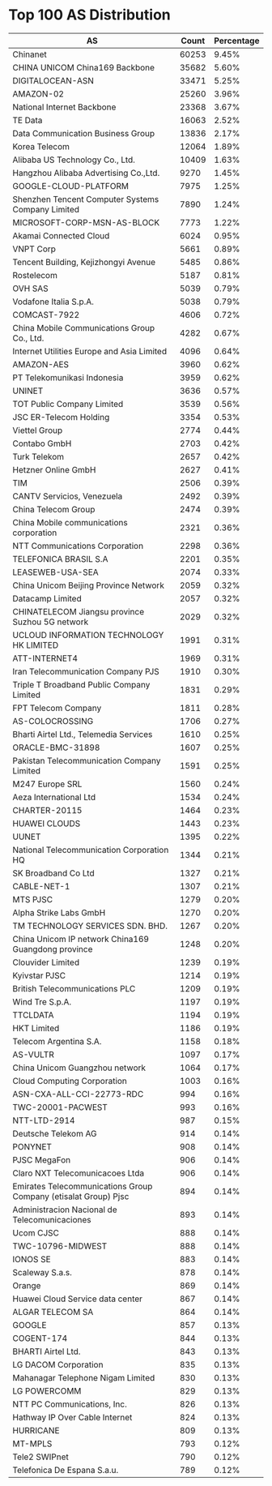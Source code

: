 # Top 100 AS Distribution
| AS | Count | Percentage |
|----|----|----|
| Chinanet | 60253 | 9.45% |
| CHINA UNICOM China169 Backbone | 35682 | 5.60% |
| DIGITALOCEAN-ASN | 33471 | 5.25% |
| AMAZON-02 | 25260 | 3.96% |
| National Internet Backbone | 23368 | 3.67% |
| TE Data | 16063 | 2.52% |
| Data Communication Business Group | 13836 | 2.17% |
| Korea Telecom | 12064 | 1.89% |
| Alibaba US Technology Co., Ltd. | 10409 | 1.63% |
| Hangzhou Alibaba Advertising Co.,Ltd. | 9270 | 1.45% |
| GOOGLE-CLOUD-PLATFORM | 7975 | 1.25% |
| Shenzhen Tencent Computer Systems Company Limited | 7890 | 1.24% |
| MICROSOFT-CORP-MSN-AS-BLOCK | 7773 | 1.22% |
| Akamai Connected Cloud | 6024 | 0.95% |
| VNPT Corp | 5661 | 0.89% |
| Tencent Building, Kejizhongyi Avenue | 5485 | 0.86% |
| Rostelecom | 5187 | 0.81% |
| OVH SAS | 5039 | 0.79% |
| Vodafone Italia S.p.A. | 5038 | 0.79% |
| COMCAST-7922 | 4606 | 0.72% |
| China Mobile Communications Group Co., Ltd. | 4282 | 0.67% |
| Internet Utilities Europe and Asia Limited | 4096 | 0.64% |
| AMAZON-AES | 3960 | 0.62% |
| PT Telekomunikasi Indonesia | 3959 | 0.62% |
| UNINET | 3636 | 0.57% |
| TOT Public Company Limited | 3539 | 0.56% |
| JSC ER-Telecom Holding | 3354 | 0.53% |
| Viettel Group | 2774 | 0.44% |
| Contabo GmbH | 2703 | 0.42% |
| Turk Telekom | 2657 | 0.42% |
| Hetzner Online GmbH | 2627 | 0.41% |
| TIM | 2506 | 0.39% |
| CANTV Servicios, Venezuela | 2492 | 0.39% |
| China Telecom Group | 2474 | 0.39% |
| China Mobile communications corporation | 2321 | 0.36% |
| NTT Communications Corporation | 2298 | 0.36% |
| TELEFONICA BRASIL S.A | 2201 | 0.35% |
| LEASEWEB-USA-SEA | 2074 | 0.33% |
| China Unicom Beijing Province Network | 2059 | 0.32% |
| Datacamp Limited | 2057 | 0.32% |
| CHINATELECOM Jiangsu province Suzhou 5G network | 2029 | 0.32% |
| UCLOUD INFORMATION TECHNOLOGY HK LIMITED | 1991 | 0.31% |
| ATT-INTERNET4 | 1969 | 0.31% |
| Iran Telecommunication Company PJS | 1910 | 0.30% |
| Triple T Broadband Public Company Limited | 1831 | 0.29% |
| FPT Telecom Company | 1811 | 0.28% |
| AS-COLOCROSSING | 1706 | 0.27% |
| Bharti Airtel Ltd., Telemedia Services | 1610 | 0.25% |
| ORACLE-BMC-31898 | 1607 | 0.25% |
| Pakistan Telecommunication Company Limited | 1591 | 0.25% |
| M247 Europe SRL | 1560 | 0.24% |
| Aeza International Ltd | 1534 | 0.24% |
| CHARTER-20115 | 1464 | 0.23% |
| HUAWEI CLOUDS | 1443 | 0.23% |
| UUNET | 1395 | 0.22% |
| National Telecommunication Corporation HQ | 1344 | 0.21% |
| SK Broadband Co Ltd | 1327 | 0.21% |
| CABLE-NET-1 | 1307 | 0.21% |
| MTS PJSC | 1279 | 0.20% |
| Alpha Strike Labs GmbH | 1270 | 0.20% |
| TM TECHNOLOGY SERVICES SDN. BHD. | 1267 | 0.20% |
| China Unicom IP network China169 Guangdong province | 1248 | 0.20% |
| Clouvider Limited | 1239 | 0.19% |
| Kyivstar PJSC | 1214 | 0.19% |
| British Telecommunications PLC | 1209 | 0.19% |
| Wind Tre S.p.A. | 1197 | 0.19% |
| TTCLDATA | 1194 | 0.19% |
| HKT Limited | 1186 | 0.19% |
| Telecom Argentina S.A. | 1158 | 0.18% |
| AS-VULTR | 1097 | 0.17% |
| China Unicom Guangzhou network | 1064 | 0.17% |
| Cloud Computing Corporation | 1003 | 0.16% |
| ASN-CXA-ALL-CCI-22773-RDC | 994 | 0.16% |
| TWC-20001-PACWEST | 993 | 0.16% |
| NTT-LTD-2914 | 987 | 0.15% |
| Deutsche Telekom AG | 914 | 0.14% |
| PONYNET | 908 | 0.14% |
| PJSC MegaFon | 906 | 0.14% |
| Claro NXT Telecomunicacoes Ltda | 906 | 0.14% |
| Emirates Telecommunications Group Company (etisalat Group) Pjsc | 894 | 0.14% |
| Administracion Nacional de Telecomunicaciones | 893 | 0.14% |
| Ucom CJSC | 888 | 0.14% |
| TWC-10796-MIDWEST | 888 | 0.14% |
| IONOS SE | 883 | 0.14% |
| Scaleway S.a.s. | 878 | 0.14% |
| Orange | 869 | 0.14% |
| Huawei Cloud Service data center | 867 | 0.14% |
| ALGAR TELECOM SA | 864 | 0.14% |
| GOOGLE | 857 | 0.13% |
| COGENT-174 | 844 | 0.13% |
| BHARTI Airtel Ltd. | 843 | 0.13% |
| LG DACOM Corporation | 835 | 0.13% |
| Mahanagar Telephone Nigam Limited | 830 | 0.13% |
| LG POWERCOMM | 829 | 0.13% |
| NTT PC Communications, Inc. | 826 | 0.13% |
| Hathway IP Over Cable Internet | 824 | 0.13% |
| HURRICANE | 809 | 0.13% |
| MT-MPLS | 793 | 0.12% |
| Tele2 SWIPnet | 790 | 0.12% |
| Telefonica De Espana S.a.u. | 789 | 0.12% |
